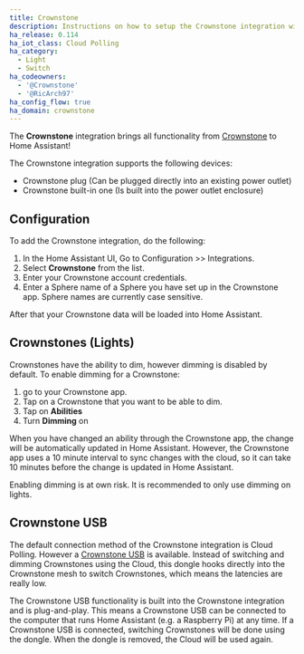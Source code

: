 ```yaml
---
title: Crownstone
description: Instructions on how to setup the Crownstone integration within Home Assistant.
ha_release: 0.114
ha_iot_class: Cloud Polling
ha_category:
  - Light
  - Switch
ha_codeowners:
  - '@Crownstone'
  - '@RicArch97'
ha_config_flow: true
ha_domain: crownstone
---
```


The **Crownstone** integration brings all functionality from [Crownstone](https://crownstone.rocks/) to Home Assistant!

The Crownstone integration supports the following devices:

- Crownstone plug (Can be plugged directly into an existing power outlet)
- Crownstone built-in one (Is built into the power outlet enclosure)

## Configuration

To add the Crownstone integration, do the following:

1. In the Home Assistant UI, Go to Configuration >> Integrations.
2. Select **Crownstone** from the list.
3. Enter your Crownstone account credentials.
4. Enter a Sphere name of a Sphere you have set up in the Crownstone app. Sphere names are currently case sensitive.

After that your Crownstone data will be loaded into Home Assistant.

## Crownstones (Lights)

Crownstones have the ability to dim, however dimming is disabled by default. To enable dimming for a Crownstone:

1. go to your Crownstone app.
2. Tap on a Crownstone that you want to be able to dim.
3. Tap on **Abilities**
4. Turn **Dimming** on

When you have changed an ability through the Crownstone app, the change will be automatically updated in Home Assistant. However, the Crownstone app uses a 10 minute interval to sync changes with the cloud, so it can take 10 minutes before the change is updated in Home Assistant.

Enabling dimming is at own risk. It is recommended to only use dimming on lights.

## Crownstone USB

The default connection method of the Crownstone integration is Cloud Polling. However a [Crownstone USB](https://shop.crownstone.rocks/products/crownstone-usb-dongle) is available. Instead of switching and dimming Crownstones using the Cloud, this dongle hooks directly into the Crownstone mesh to switch Crownstones, which means the latencies are really low.

The Crownstone USB functionality is built into the Crownstone integration and is plug-and-play. This means a Crownstone USB can be connected to the computer that runs Home Assistant (e.g. a Raspberry Pi) at any time. If a Crownstone USB is connected, switching Crownstones will be done using the dongle. When the dongle is removed, the Cloud will be used again.
